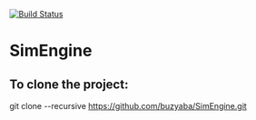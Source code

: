 [![Build Status](https://travis-ci.org/buzyaba/SimEngine.svg?branch=master)](https://travis-ci.org/buzyaba/SimEngine)
# SimEngine
## To clone the project:
git clone --recursive https://github.com/buzyaba/SimEngine.git
